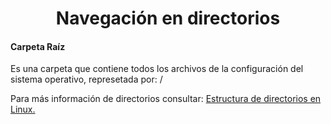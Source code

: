 <h1 align="center">Navegación en directorios</h1>
<p>
  <h4>Carpeta Raíz</h4>
  Es una carpeta que contiene todos los archivos de la configuración del sistema operativo, represetada por: /
  
  Para más información de directorios consultar: <a href="https://geekland.eu/estructura-de-directorios-en-linux/">Estructura de directorios en Linux.</a>
  <h4></h4>
  <h4></h4>
  <h4></h4>
</p>

